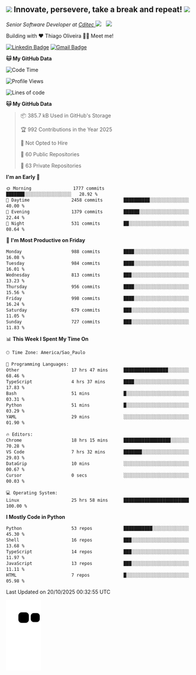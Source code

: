 <h2><img src="https://emojis.slackmojis.com/emojis/images/1531849430/4246/blob-sunglasses.gif?1531849430" width="30"/> Innovate, persevere, take a break and repeat! <img src="https://media.giphy.com/media/12oufCB0MyZ1Go/giphy.gif" width="50"></h2>
<img align='right' src="https://media.giphy.com/media/M9gbBd9nbDrOTu1Mqx/giphy.gif" width="230">
<p><em>Senior Software Developer at <a href="https://www.cditec.com.br/">Cditec
</a><img src="https://media.giphy.com/media/WUlplcMpOCEmTGBtBW/giphy.gif" width="30"> 
</em></p>



Building with ❤️ Thiago Oliveira 👋🏽 Meet me!

[![Linkedin Badge](https://img.shields.io/badge/-Thiago-blue?style=flat-square&logo=Linkedin&logoColor=white&link=https://www.linkedin.com/in/tgmarinho/)](https://www.linkedin.com/in/thiagoceconelo/) 
[![Gmail Badge](https://img.shields.io/badge/-thiceconelo@gmail.com-c14438?style=flat-square&logo=Gmail&logoColor=white&link=mailto:thiceconelo@gmail.com)](mailto:thiceconelo@gmail.com)

</em></p>

<!-- <span style="height ">
![Anurag's GitHub stats](https://github-readme-stats.vercel.app/api?username=arthurspk&show_icons=true&theme=tokyonight)
</span> -->

**🐱 My GitHub Data** 
<!--START_SECTION:waka-->
![Code Time](http://img.shields.io/badge/Code%20Time-3%2C782%20hrs%2015%20mins-blue)

![Profile Views](http://img.shields.io/badge/Profile%20Views-0-blue)

![Lines of code](https://img.shields.io/badge/From%20Hello%20World%20I%27ve%20Written-10.6%20million%20lines%20of%20code-blue)

**🐱 My GitHub Data** 

> 📦 385.7 kB Used in GitHub's Storage 
 > 
> 🏆 992 Contributions in the Year 2025
 > 
> 🚫 Not Opted to Hire
 > 
> 📜 60 Public Repositories 
 > 
> 🔑 63 Private Repositories 
 > 
**I'm an Early 🐤** 

```text
🌞 Morning                1777 commits        ███████░░░░░░░░░░░░░░░░░░   28.92 % 
🌆 Daytime                2458 commits        ██████████░░░░░░░░░░░░░░░   40.00 % 
🌃 Evening                1379 commits        ██████░░░░░░░░░░░░░░░░░░░   22.44 % 
🌙 Night                  531 commits         ██░░░░░░░░░░░░░░░░░░░░░░░   08.64 % 
```
📅 **I'm Most Productive on Friday** 

```text
Monday                   988 commits         ████░░░░░░░░░░░░░░░░░░░░░   16.08 % 
Tuesday                  984 commits         ████░░░░░░░░░░░░░░░░░░░░░   16.01 % 
Wednesday                813 commits         ███░░░░░░░░░░░░░░░░░░░░░░   13.23 % 
Thursday                 956 commits         ████░░░░░░░░░░░░░░░░░░░░░   15.56 % 
Friday                   998 commits         ████░░░░░░░░░░░░░░░░░░░░░   16.24 % 
Saturday                 679 commits         ███░░░░░░░░░░░░░░░░░░░░░░   11.05 % 
Sunday                   727 commits         ███░░░░░░░░░░░░░░░░░░░░░░   11.83 % 
```


📊 **This Week I Spent My Time On** 

```text
🕑︎ Time Zone: America/Sao_Paulo

💬 Programming Languages: 
Other                    17 hrs 47 mins      █████████████████░░░░░░░░   68.46 % 
TypeScript               4 hrs 37 mins       ████░░░░░░░░░░░░░░░░░░░░░   17.83 % 
Bash                     51 mins             █░░░░░░░░░░░░░░░░░░░░░░░░   03.31 % 
Python                   51 mins             █░░░░░░░░░░░░░░░░░░░░░░░░   03.29 % 
YAML                     29 mins             ░░░░░░░░░░░░░░░░░░░░░░░░░   01.90 % 

🔥 Editors: 
Chrome                   18 hrs 15 mins      ██████████████████░░░░░░░   70.28 % 
VS Code                  7 hrs 32 mins       ███████░░░░░░░░░░░░░░░░░░   29.03 % 
DataGrip                 10 mins             ░░░░░░░░░░░░░░░░░░░░░░░░░   00.67 % 
Cursor                   0 secs              ░░░░░░░░░░░░░░░░░░░░░░░░░   00.03 % 

💻 Operating System: 
Linux                    25 hrs 58 mins      █████████████████████████   100.00 % 
```

**I Mostly Code in Python** 

```text
Python                   53 repos            ███████████░░░░░░░░░░░░░░   45.30 % 
Shell                    16 repos            ███░░░░░░░░░░░░░░░░░░░░░░   13.68 % 
TypeScript               14 repos            ███░░░░░░░░░░░░░░░░░░░░░░   11.97 % 
JavaScript               13 repos            ███░░░░░░░░░░░░░░░░░░░░░░   11.11 % 
HTML                     7 repos             █░░░░░░░░░░░░░░░░░░░░░░░░   05.98 % 
```




 Last Updated on 20/10/2025 00:32:55 UTC
<!--END_SECTION:waka-->

![Snake animation](https://github.com/rafaballerini/rafaballerini/blob/output/github-contribution-grid-snake.svg)


<!---
ceconelo/ceconelo is a ✨ special ✨ repository because its `README.md` (this file) appears on your GitHub profile.
You can click the Preview link to take a look at your changes.
--->
